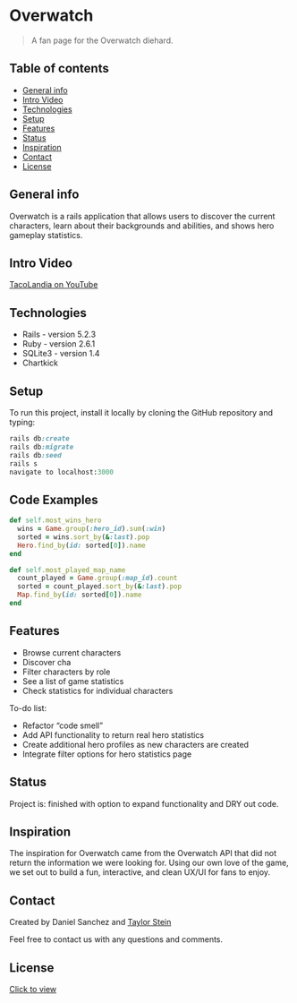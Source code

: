 # Overwatch
> A fan page for the Overwatch diehard.

## Table of contents
* [General info](#general-info)
* [Intro Video](#intro-video)
* [Technologies](#technologies)
* [Setup](#setup)
* [Features](#features)
* [Status](#status)
* [Inspiration](#inspiration)
* [Contact](#contact)
* [License](#license)

## General info
Overwatch is a rails application that allows users to discover the current characters,
learn about their backgrounds and abilities, and shows hero gameplay statistics.

## Intro Video
[TacoLandia on YouTube](https://www.youtube.com/watch?v=qxT1I0RSelE)

## Technologies
* Rails - version 5.2.3
* Ruby - version 2.6.1
* SQLite3 - version 1.4
* Chartkick

## Setup
To run this project, install it locally by cloning the GitHub repository and typing:
```ruby
rails db:create
rails db:migrate
rails db:seed
rails s
navigate to localhost:3000
```

## Code Examples
```ruby
def self.most_wins_hero
  wins = Game.group(:hero_id).sum(:win)
  sorted = wins.sort_by(&:last).pop
  Hero.find_by(id: sorted[0]).name
end
```

```ruby
def self.most_played_map_name
  count_played = Game.group(:map_id).count
  sorted = count_played.sort_by(&:last).pop
  Map.find_by(id: sorted[0]).name
end
```


## Features
* Browse current characters
* Discover cha
* Filter characters by role
* See a list of game statistics
* Check statistics for individual characters


To-do list:
* Refactor “code smell”
* Add API functionality to return real hero statistics
* Create additional hero profiles as new characters are created
* Integrate filter options for hero statistics page

## Status
Project is: finished with option to expand functionality and DRY out code.

## Inspiration
The inspiration for Overwatch came from the Overwatch API that did not return the information
we were looking for. Using our own love of the game, we set out to build a fun, interactive, and 
clean UX/UI for fans to enjoy. 

## Contact
Created by Daniel Sanchez and [Taylor Stein](www.linkedin.com/in/taylor-stein)

Feel free to contact us with any questions and comments.

## License
[Click to view](LICENSE)
